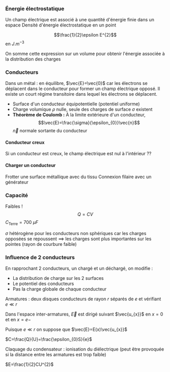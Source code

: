 
### Énergie électrostatique
Un champ électrique est associé à une quantité d'énergie finie dans un espace
Densité d'énergie électrostatique en un point

$$\frac{1}{2}\epsilon E^{2}$$
en $J.m^{-3}$

On somme cette expression sur un volume pour obtenir l'énergie associée à la distribution des charges

### Conducteurs

Dans un métal : en équilibre, $\vec{E}=\vec{0}$ car les électrons se déplacent dans le conducteur pour former un champ électrique opposé. Il existe un court régime transitoire dans lequel les électrons se déplacent.

- Surface d'un conducteur équipotentielle (potentiel uniforme)
- Charge volumique $\rho$ nulle, seule des charges de surface $\sigma$ existent
- **Théorème de Coulomb :** À la limite extérieure d'un conducteur, $$\vec{E}=\frac{\sigma}{\epsilon_{0}}\vec{n}$$
$\vec{n}$ normale sortante du conducteur

#### Conducteur creux

Si un conducteur est creux, le champ électrique est nul à l'intérieur ??
#### Charger un conducteur
Frotter une surface métallique avec du tissu
Connexion filaire avec un générateur

### Capacité
Faibles !
$$Q=CV$$
$C_{\text{Terre}}=700\ \mu F$

$\sigma$ hétérogène pour les conducteurs non sphériques car les charges opposées se repoussent
$\implies$ les charges sont plus importantes sur les pointes (rayon de courbure faible)

### Influence de 2 conducteurs

En rapprochant 2 conducteurs, un chargé et un déchargé, on modifie :
- La distribution de charge sur les 2 surfaces
- Le potentiel des conducteurs
- Pas la charge globale de chaque conducteur

Armatures : deux disques conducteurs de rayon $r$ séparés de $e$ et vérifiant $e\ll r$

Dans l'espace inter-armatures, $\vec{E}$ est dirigé suivant $\vec{u_{x}}$ en $x=0$ et en $x=e-$

Puisque $e\ll r$ on suppose que $\vec{E}=E(x)\vec{u_{x}}$

$C=\frac{Q}{U}=\frac{\epsilon_{0}S}{e}$

Claquage du condensateur : ionisation du diélectrique (peut être provoquée si la distance entre les armatures est trop faible)

$E=\frac{1}{2}CU^{2}$
